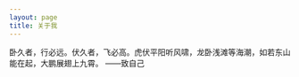 ```yaml
---
layout: page
title: 关于我 
---
```

卧久者，行必远。伏久者，飞必高。虎伏平阳听风啸，龙卧浅滩等海潮，如若东山能在起，大鹏展翅上九霄。
                                                       ——致自己

